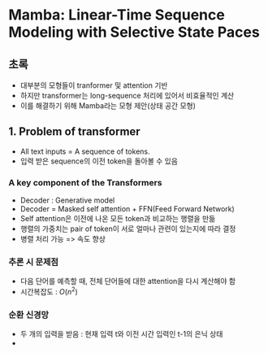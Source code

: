 # Mamba: Linear-Time Sequence Modeling with Selective State Paces

## 초록

- 대부분의 모형들이 tranformer 및 attention 기반
- 하지만 transformer는 long-sequence 처리에 있어서 비효율적인 계산
- 이를 해결하기 위해 Mamba라는 모형 제안(상태 공간 모형)

## 1. Problem of transformer
- All text inputs = A sequence of tokens.
- 입력 받은 sequence의 이전 token을 돌아볼 수 있음

### A key component of the Transformers
- Decoder : Generative model
- Decoder = Masked self attention + FFN(Feed Forward Network)
- Self attention은 이전에 나온 모든 token과 비교하는 행렬을 만듦
- 행렬의 가중치는 pair of token이 서로 얼마나 관련이 있는지에 따라 결정
- 병렬 처리 가능 => 속도 향상

### 추론 시 문제점
- 다음 단어를 예측할 때, 전체 단어들에 대한 attention을 다시 계산해야 함
- 시간복잡도 : $O(n^2)$

### 순환 신경망
- 두 개의 입력을 받음 : 현재 입력 t와 이전 시간 입력인 t-1의 은닉 상태
- 
